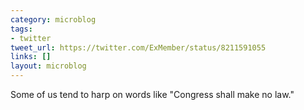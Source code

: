 ```yaml
---
category: microblog
tags:
- twitter
tweet_url: https://twitter.com/ExMember/status/8211591055
links: []
layout: microblog
---
```

Some of us tend to harp on words like "Congress shall make no law."
